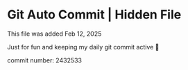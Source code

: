 # Git Auto Commit | Hidden File

This file was added Feb 12, 2025

Just for fun and keeping my daily git commit active 🤪

commit number: 2432533
